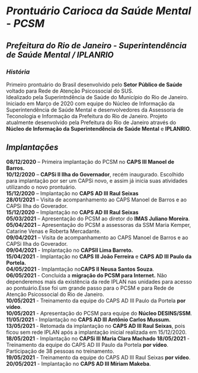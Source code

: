 # _Prontuário Carioca da Saúde Mental_ - _PCSM_
## _Prefeitura do Rio de Janeiro_ - _Superintendência de Saúde Mental / IPLANRIO_

### _História_
Primeiro prontuário do Brasil desenvolvido pelo **Setor Público de Saúde** voltado para Rede de Atenção Psicossocial do SUS.  
Idealizado pela Superintndência de Saúde do Município do Rio de Janeiro.  
Iniciado em Março de 2020 com equipe do Núcleo de Informação da Superintendência de Saúde Mental e desenvolvedores da Assessoria de Teconologia e Informação da Prefeitura do Rio de Janeiro.
Projeto atualmente desenvolvido pela Prefeitura do Rio de Janeiro através do **Núcleo de Informação da Superintendência de Saúde Mental** e **IPLANRIO**.  

## _Implantações_

**08/12/2020** – Primeira implantação do PCSM no **CAPS III Manoel de Barros.**  
**10/12/2020** – **CAPSi II Ilha do Governador**, recém inaugurado. Escolhido para implantação por ser um CAPSi novo, e assim já inicia suas atividades utilizando o novo prontuário.   
**15/12/2020** – Implantação no **CAPS AD III Raul Seixas**  
**28/01/2021** – Visita de acompanhamento ao CAPS Manoel de Barros e ao CAPSi Ilha do Goverador.  
**15/12/2020** – Implantação no **CAPS AD III Raul Seixas**   
**05/03/2021** – Apresentação do PCSM ao diretor do **IMAS Juliano Moreira**.  
**05/04/2021** – Apresentação do PCSM a assessoras da SSM Maria Kemper, Catarine Venas e Roberta Mercadante.  
**09/04/2021** – Visita de acompanhamento ao CAPS Manoel de Barros e ao CAPSi Ilha do Goverador.  
**09/04/2021** - Implantação no **CAPSII Lima Barreto.**  
**15/04/2021** - Implantação no **CAPS III João Ferreira** e **CAPS AD III Paulo da Portela.**  
**04/05/2021** - Implamtação no**CAPS II Neusa Santos Souza**.  
**06/05/2021** - Concluída a **migração do PCSM para Internet.** Não dependeremos mais da existência da rede IPLAN nas unidades para acesso ao pontuário.Esse foi um grande passo para o PCSM e para Rede de Atenção Psicossocial do Rio de Janeiro.  
**10/05/2021** - Treinamento da equipe do CAPS AD III Paulo da Portela **por vídeo**.  
**10/05/2021** - Apresentação do PCSM para equipe do **Núcleo DESINS/SSM**.  
**11/05/2021** - Implantação no **CAPS AD III Antônio Carlos Mussum.**
**13/05/2021** - Retomada da implantação no **CAPS AD III Raul Seixas**, pois ficou sem rede IPLAN após a implantação inicial realizada em 15/12/2020.
**18/05/2021** - Implantação no **CAPSi III Maria Clara Machado**
**18/05/2021** - Treinamento da equipe do CAPS AD III Paulo da Portela **por vídeo**. Participação de 38 pessoas no treinamento.  
**19/05/2021** - Treinamento da equipe do CAPS AD III Raul Seixas **por vídeo**.  
**20/05/2021** - Implantação no **CAPS AD III Míriam Makeba**.
